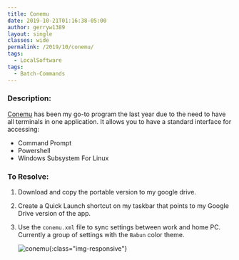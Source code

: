 ```yaml
---
title: Conemu
date: 2019-10-21T01:16:38-05:00
author: gerryw1389
layout: single
classes: wide
permalink: /2019/10/conemu/
tags:
  - LocalSoftware
tags:
  - Batch-Commands
---
```

<!--more-->

### Description:

[Conemu](https://conemu.github.io/) has been my go-to program the last year due to the need to have all terminals in one application. It allows you to have a standard interface for accessing:
   - Command Prompt
   - Powershell
   - Windows Subsystem For Linux

### To Resolve:

1. Download and copy the portable version to my google drive.

2. Create a Quick Launch shortcut on my taskbar that points to my Google Drive version of the app.

3. Use the `conemu.xml` file to sync settings between work and home PC. Currently a group of settings with the `Babun` color theme.

   ![conemu](https://automationadmin.com/assets/images/uploads/2019/10/conemu.png){:class="img-responsive"}

